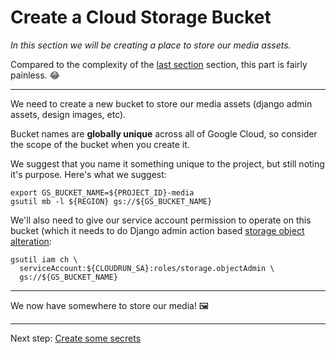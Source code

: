 # Create a Cloud Storage Bucket 

*In this section we will be creating a place to store our media assets.*

Compared to the complexity of the [last section](20-setup-sql.md) section, this part is fairly painless. 😂

---

We need to create a new bucket to store our media assets (django admin assets, design images, etc). 

Bucket names are **globally unique** across all of Google Cloud, so consider the scope of the bucket when you create it. 

We suggest that you name it something unique to the project, but still noting it's purpose. Here's what we suggest:

```shell
export GS_BUCKET_NAME=${PROJECT_ID}-media
gsutil mb -l ${REGION} gs://${GS_BUCKET_NAME}
```

We'll also need to give our service account permission to operate on this bucket (which it needs to do Django admin action based [storage object alteration](https://cloud.google.com/storage/docs/access-control/using-iam-permissions#bucket-add): 

```shell
gsutil iam ch \
  serviceAccount:${CLOUDRUN_SA}:roles/storage.objectAdmin \
  gs://${GS_BUCKET_NAME} 
```

---

We now have somewhere to store our media! 🖼

---

Next step: [Create some secrets](40-setup-secrets.md)
